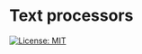 # Text processors

[![License: MIT](https://img.shields.io/badge/License-MIT-yellow.svg)](https://opensource.org/licenses/MIT)
